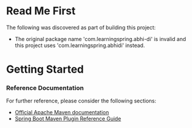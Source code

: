 # Read Me First
The following was discovered as part of building this project:

* The original package name 'com.learningspring.abhi-di' is invalid and this project uses 'com.learningspring.abhidi' instead.

# Getting Started

### Reference Documentation
For further reference, please consider the following sections:

* [Official Apache Maven documentation](https://maven.apache.org/guides/index.html)
* [Spring Boot Maven Plugin Reference Guide](https://docs.spring.io/spring-boot/docs/2.2.6.RELEASE/maven-plugin/)

